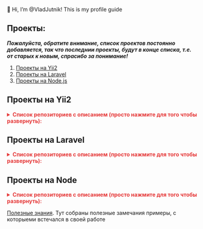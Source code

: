 👋 Hi, I’m @VladJutnik! This is my profile guide
## Проекты:
***Пожалуйста, обратите внимание, список проектов постоянно добавляется, так что последнии проекты, будут в конце списка, т.е. от старых к новым, спрасибо за понимание!***
1. [Проекты на Yii2](#Проекты-на-Yii2)
2. [Проекты на Laravel](#Проекты-на-Laravel)
3. [Проекты на Node.js](#Проекты-на-Node)

## Проекты на Yii2
<details>
<summary style="color: #e53838; font-weight: bold;">Список репозиториев с описанием (просто нажмите для того чтобы развернуть):</summary>

1. [Первые шаги в работе с yii2](https://github.com/VladJutnik/example-yii2). Просто пример того как я работал с crud в yii2.
2. [Полностью загруженный проект на yii2](https://github.com/VladJutnik/custom-yii2). Описание проекта и что в нем как можно почитать в readme.
3. [Проект на yii2, при желании можно развернуть себе](https://github.com/VladJutnik/my-project-yii). Описание проекта и что в нем как можно почитать в readme. Если Вы хотите можете склонировать себе проект, по инструкции, и использовать его.
4. [Пример работы с yii2](https://github.com/VladJutnik/collecting-information)
5. [Модуль электронной очереди для yii2](https://github.com/VladJutnik/queue-modules-yii2) Описание проекта и что в нем как можно почитать в readme.
</details>   

## Проекты на Laravel

<details>
<summary style="color: #e53838; font-weight: bold;">Список репозиториев с описанием (просто нажмите для того чтобы развернуть):</summary>

1. [Первые шаги в работе с laravel](https://github.com/VladJutnik/example-app-laravel). Просто пример того как я начинал работать с фреймворком с документацией.
2. [Работа с laravel](https://github.com/VladJutnik/laravel-test2). Более сложная структура

</details> 

## Проекты на Node

<details>
<summary style="color: #e53838; font-weight: bold;">Список репозиториев с описанием (просто нажмите для того чтобы развернуть):</summary>

1. [Проект на NODE.JS с использование Mongo.db и шаблонизатора Handlebars, а так же APi-telegram](https://github.com/VladJutnik/node.js-api-telegram). Пример в описании.
2. [Проект на NODE.JS ](https://github.com/VladJutnik/nodeExpress).
  
</details> 

[Полезные знания](https://github.com/VladJutnik/useful/blob/main/README.md). Тут собраны полезные замечания примеры, с которыеми встечался в своей работе
